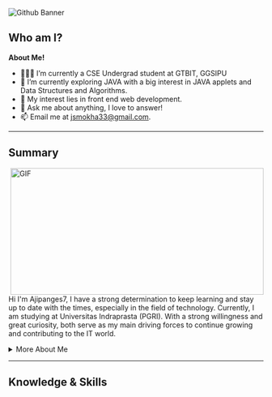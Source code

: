   <p><img src="https://github.com/user-attachments/assets/d694f168-4d7f-4bef-b927-a605dbed4558" alt="Github Banner"></p>
<h2 id="who-am-i">Who am I?</h2>
<p><strong>About Me!</strong></p>
<ul>
<li>👨🏽‍💻 I’m currently a CSE Undergrad student at GTBIT, GGSIPU</li>
<li>🌱 I’m currently exploring JAVA with a big interest in JAVA applets and Data Structures and Algorithms.</li>
<li>🤔 My interest lies in front end web development.</li>
<li>💬 Ask me about anything, I love to answer!</li>
<li>📫 Email me at <a href="mailto:jsmokha33@gmail.com">jsmokha33@gmail.com</a>.</li>
</ul>
<hr>
<h2 id="who-am-i">Summary</h2>
 <img align="right" height="250px" width="500px" alt="GIF" src="https://github.com/user-attachments/assets/f0763e2c-dc79-4499-8b09-9cccec36318b">
<p>Hi I'm Ajipanges7, I have a strong determination to keep learning and stay up to date with the times, especially in the field of technology. Currently, I am studying at Universitas Indraprasta (PGRI). With a strong willingness and great curiosity, both serve as my main driving forces to continue growing and contributing to the IT world.</p>
<details>
  <summary>
    More About Me
  </summary>
  <ul>
<li><strong>Name</strong>: Aji Pangestu </li>
<li><strong>From</strong>: Indonesia </li>
<li><strong>Bug Hunter | Cyber Security Learner</strong></li>
<li>Improving Knowledge in <strong>Website Development & Peneration Tester </strong></li>
</ul>
</details>
<hr>
<h2 id="who-am-i">Knowledge & Skills </h2>



